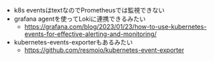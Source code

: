 - k8s eventsはtextなのでPrometheusでは監視できない
- grafana agentを使ってLokiに連携できるみたい
  - https://grafana.com/blog/2023/01/23/how-to-use-kubernetes-events-for-effective-alerting-and-monitoring/
- kubernetes-events-exporterもあるみたい
  - https://github.com/resmoio/kubernetes-event-exporter